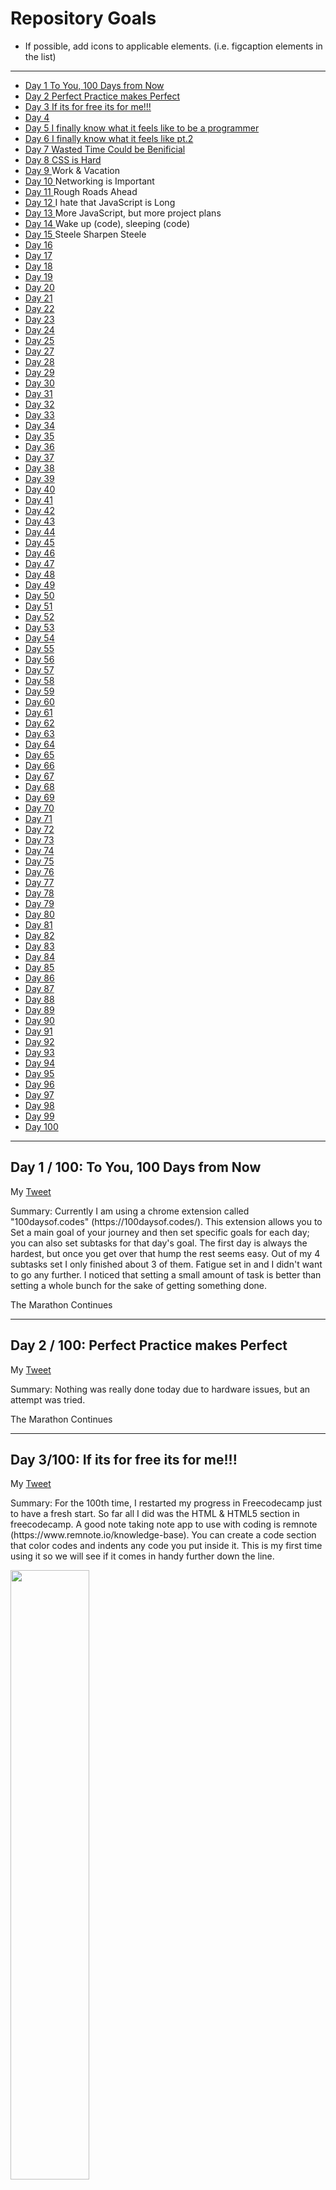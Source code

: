 <h1> Repository Goals </h1>
<ul>
  <li> If possible, add icons to applicable elements. (i.e. figcaption elements in the list) </li>
</ul>

<hr>

<nav>
  <ul>
    <li> <a href=#day1> Day 1 To You, 100 Days from Now </a></li>
    <li> <a href=#day2> Day 2 Perfect Practice makes Perfect  </a></li>
    <li> <a href=#day3> Day 3 If its for free its for me!!! </a></li>
    <li> <a href=#day4> Day 4 </a></li>
    <li> <a href=#day5> Day 5 I finally know what it feels like to be a programmer  </a>  </li>
    <li> <a href=#day6> Day 6 I finally know what it feels like pt.2</a></li>
    <li> <a href=#day7> Day 7 Wasted Time Could be Benificial   </a></li>
    <li> <a href=#day8> Day 8 CSS is Hard   </a></li>
    <li> <a href=#day9> Day 9 </a> Work & Vacation   </li>
    <li> <a href=#day10> Day 10 </a>  Networking is Important  </li>
    <li> <a href=#day11> Day 11 </a>  Rough Roads Ahead </li>
    <li> <a href=#day12> Day 12 </a>  I hate that JavaScript is Long  </li>
    <li> <a href=#day13> Day 13 </a> More JavaScript, but more project plans  </li>
    <li> <a href=#day14> Day 14 </a> Wake up (code), sleeping (code) </li>
    <li> <a href=#day15> Day 15 </a> Steele Sharpen Steele </li>
    <li> <a href=#day16> Day 16 </a> </li>
    <li> <a href=#day17> Day 17 </a> </li>
    <li> <a href=#day18> Day 18 </a> </li>
    <li> <a href=#day19> Day 19 </a> </li>
    <li> <a href=#day20> Day 20 </a> </li>
    <li> <a href=#day21> Day 21 </a> </li>
    <li> <a href=#day22> Day 22 </a> </li>
    <li> <a href=#day23> Day 23 </a> </li>
    <li> <a href=#day24> Day 24 </a> </li>
    <li> <a href=#day25> Day 25 </a> </li>
    <li> <a href=#day27> Day 27 </a> </li>
    <li> <a href=#day28> Day 28 </a> </li>
    <li> <a href=#day29> Day 29 </a> </li>
    <li> <a href=#day30> Day 30 </a> </li>
    <li> <a href=#day31> Day 31 </a> </li>
    <li> <a href=#day32> Day 32 </a> </li>
    <li> <a href=#day33> Day 33 </a> </li>
    <li> <a href=#day34> Day 34 </a> </li>
    <li> <a href=#day35> Day 35 </a> </li>
    <li> <a href=#day36> Day 36 </a> </li>
    <li> <a href=#day37> Day 37 </a> </li>
    <li> <a href=#day38> Day 38 </a> </li>
    <li> <a href=#day39> Day 39 </a> </li>
    <li> <a href=#day40> Day 40 </a> </li>
    <li> <a href=#day41> Day 41 </a> </li>
    <li> <a href=#day42> Day 42 </a> </li>
    <li> <a href=#day43> Day 43 </a> </li>
    <li> <a href=#day44> Day 44 </a> </li>
    <li> <a href=#day45> Day 45 </a> </li>
    <li> <a href=#day46> Day 46 </a> </li>
    <li> <a href=#day47> Day 47 </a> </li>
    <li> <a href=#day48> Day 48 </a> </li>
    <li> <a href=#day49> Day 49 </a> </li>
    <li> <a href=#day50> Day 50 </a> </li>
    <li> <a href=#day51> Day 51 </a> </li>
    <li> <a href=#day52> Day 52 </a> </li>
    <li> <a href=#day53> Day 53 </a> </li>
    <li> <a href=#day54> Day 54 </a> </li>
    <li> <a href=#day55> Day 55 </a> </li>
    <li> <a href=#day56> Day 56 </a> </li>
    <li> <a href=#day57> Day 57 </a> </li>
    <li> <a href=#day58> Day 58 </a> </li>
    <li> <a href=#day59> Day 59 </a> </li>
    <li> <a href=#day60> Day 60 </a> </li>
    <li> <a href=#day61> Day 61 </a> </li>
    <li> <a href=#day62> Day 62 </a> </li>
    <li> <a href=#day63> Day 63 </a> </li>
    <li> <a href=#day64> Day 64 </a> </li>
    <li> <a href=#day65> Day 65 </a> </li>
    <li> <a href=#day66> Day 66 </a> </li>
    <li> <a href=#day67> Day 67 </a> </li>
    <li> <a href=#day68> Day 68 </a> </li>
    <li> <a href=#day69> Day 69 </a> </li>
    <li> <a href=#day70> Day 70 </a> </li>
    <li> <a href=#day71> Day 71 </a> </li>
    <li> <a href=#day72> Day 72 </a> </li>
    <li> <a href=#day73> Day 73 </a> </li>
    <li> <a href=#day74> Day 74 </a> </li>
    <li> <a href=#day75> Day 75 </a> </li>
    <li> <a href=#day76> Day 76 </a> </li>
    <li> <a href=#day77> Day 77 </a> </li>
    <li> <a href=#day78> Day 78 </a> </li>
    <li> <a href=#day79> Day 79 </a> </li>
    <li> <a href=#day80> Day 80 </a> </li>
    <li> <a href=#day81> Day 81 </a> </li>
    <li> <a href=#day82> Day 82 </a> </li>
    <li> <a href=#day83> Day 83 </a> </li>
    <li> <a href=#day84> Day 84 </a> </li>
    <li> <a href=#day85> Day 85 </a> </li>
    <li> <a href=#day86> Day 86 </a> </li>
    <li> <a href=#day87> Day 87 </a> </li>
    <li> <a href=#day88> Day 88 </a> </li>
    <li> <a href=#day89> Day 89 </a> </li>
    <li> <a href=#day90> Day 90 </a> </li>
    <li> <a href=#day91> Day 91 </a> </li>
    <li> <a href=#day92> Day 92 </a> </li>
    <li> <a href=#day93> Day 93 </a> </li>
    <li> <a href=#day94> Day 94 </a> </li>
    <li> <a href=#day95> Day 95 </a> </li>
    <li> <a href=#day96> Day 96 </a> </li>
    <li> <a href=#day97> Day 97 </a> </li>
    <li> <a href=#day98> Day 98 </a> </li>
    <li> <a href=#day99> Day 99 </a> </li>
    <li> <a href=#day100> Day 100 </a> </li>
  </ul>
</nav>
 
  

<hr>

<h2 id="day1">Day 1 / 100: To You, 100 Days from Now</h2>

<p> My <a href="https://twitter.com/Ui3er/status/1419849137500135425"> Tweet </a></p>

<p> Summary: Currently I am using a chrome extension called "100daysof.codes" (https://100daysof.codes/). This extension allows you to Set a main goal of your journey and then set specific goals for each day; you can also set subtasks for that day's goal. The first day is always the hardest, but once you get over that hump the rest seems easy. Out of my 4 subtasks set I only finished about 3 of them. Fatigue set in and I didn't want to go any further. I noticed that setting a small amount of task is better than setting a whole bunch for the sake of getting something done. </p>

<p> The Marathon Continues </p>

<hr>

<h2 id="day2">Day 2 / 100: Perfect Practice makes Perfect </h2>
<p> My <a href="https://twitter.com/Ui3er/status/1420209140278992898"> Tweet </a></p>
<p>Summary: Nothing was really done today due to hardware issues, but an attempt was tried.</p>
<p> The Marathon Continues </p>

<hr>

<h2 id="day3">Day 3/100: If its for free its for me!!! </h2>
<p> My <a href="https://twitter.com/Ui3er/status/1420584636762271750"> Tweet </a> </p>
<p>Summary: For the 100th time, I restarted my progress in Freecodecamp just to have a fresh start. So far all I did was the HTML & HTML5 section in freecodecamp. A good note taking note app to use with coding is remnote (https://www.remnote.io/knowledge-base). You can create a code section that color codes and indents any code you put inside it. This is my first time using it so we will see if it comes in handy further down the line. </p>
<img src="https://user-images.githubusercontent.com/28234609/127427084-f11c8bcc-8986-41a3-95be-f4642908159d.png" height="50%" width="50%">
<p> The Marathon Continues </p>

<hr>

<h2 id="day4">Day 4/100 </h2>
<p> My <a href="https://twitter.com/Ui3er/status/1420584636762271750"> Tweet </a> </p>

<p>Summary: I only did the freecodecamp "Basic CSS."</p>
<img src="https://user-images.githubusercontent.com/28234609/127589580-f9f5a770-15bf-43a8-a20f-7633cecfd2c8.png" height="35%" width="50%">
<p> The Marathon Continues </p>

<hr>

<h2 id="day5"> Day 5/100: I finally know what it feels like to be a programmer </h2>
<p> My <a href="https://twitter.com/Ui3er/status/1420584636762271750"> Tweet </a> </p>

<p> Summary: First, I was accepted to Resilent Coders Bootcamp for their co-hort of 2021. Even though I will be getting trained how to be a software engineer I will still be updating my 100 days of code. Today showed me that copying code might not always yield the same result. For the first project apart of the "10 Mega Websites" wasn't working for me even though I copied the code exact. The first error on my part was putting the script outside of the body but even with that things still were not working properly. On top of that I completed some of Freecodecamp's "Applied Visual Design." </p>
<img src="https://user-images.githubusercontent.com/28234609/127798832-18723e4c-1e45-45a4-9c29-346d7bc9bb78.png"  height="50%" width="50%">
<a href="https://github.com/T000bias/10-Mega-Responsive-Websites-with-HTML-CSS-JavaScript"> Project 1 Food </a>
<p> The Marathon Continues </p>

<hr>

<h2 id="day6"> Day 6/100: I finally know what it feels like pt.2 </h2>
<p> My <a href="https://twitter.com/Ui3er/status/1420584636762271750"> Tweet </a> </p>

<p>Summary: </p>
<img src="https://user-images.githubusercontent.com/28234609/127936762-3c3b40d3-ad0b-48df-a39a-59038c42c0f3.png"  height="50%" width="50%">
<p> The Marathon Continues </p>

<hr>

<h2 id="day7"> Day 7/100 | Date:08/12/2021 | Wasted Time Could be Benificial </h2> 
<p> My <a href="https://twitter.com/Ui3er/status/1419849137500135425"> Tweet </a></p>
<p> Summary: I don't remember much of the work I completed, but it was more of the freecodecamp "Responsive Web Design" modules. I also watched this video on entrepreneurship on <a href="https://www.udemy.com/course/draft/1351746/learn/lecture/7997460#overview"> Udemy </a>. If you are new to entrepreneurship this course is worth picking up.</p>
<p> The Marathon Continues </p>

<hr>

<h2 id="day8"> Day 8/100 | Date: 08/13/2021 | CSS is Hard </h2>
<p> My <a href="https://twitter.com/Ui3er/status/1419849137500135425"> Tweet </a> </p>
<p> Summary: Even though Freecodecamp was detailed in their explanation of the flexbox and grid, I know have to dive deeper into those subjects before I feel comfortable using these new techniques.</p>
<img src="https://user-images.githubusercontent.com/28234609/130529280-35dcc183-ed9d-4e64-98bb-ca72ea040d4e.png"  height="50%" width="50%">
<p> The Marathon Continues </p>

<hr>

<h2 id="day9"> Day 9/100 | Date: 08/16/2021 | Work & Vacation </h2>
<p> My <a href="https://twitter.com/Ui3er/status/1427467897136455681"> Tweet </a> </p>
<p> Summary: I finished the tribute page for freecodecamp and got started on the survey page, but since I was on vacation I didn't get much done.</p>
<p> <a href="https://codepen.io/T00bias/pen/ZEKNbdz"> Tribute Page </a> </p>
<p> <a href="https://codepen.io/T00bias/pen/zYwQKmw"> Survey Page </a> </p>
<p> The Marathon Continues </p>

<hr>

<h2 id="day10"> Day 10/100 | Date 08/19/2021 | Networking is Important </h2>
<p> My commitment <a href="https://twitter.com/Ui3er/status/1428530760898818049"> Tweet </a> </p>
<p> Summary: Finished the product landing page for FCC (freecodecamp) and branched out to software engineers on LinkedIn and Twitter (of all places). Learned a few things that gave me the confidence to keep going with my journey.</p>
<figure>
  <figcaption> Advice </figcaption>
  <ul>
    <li>Don't Give Up.</li>
    <li>Once you are building fullstack apps, you are job ready, whether you think you are or not.</li>
    <li>Try 100 devs</li>
    <li>When it gets hard, just remind yourself that it will all make sense eventually.</li>
    <li> Coding is 90% not giving up and 10% pushing yourself.</li>
  </ul>
</figure>
<p> The Marathon Continues </p>

<hr>

<h2 id="day11"> Day 11/100 | Date 08/22/2021 | Rough Roads Ahead </h2> 
<p> My commitment <a href="https://twitter.com/Ui3er/status/1428530760898818049"> Tweet </a> </p>
<p> Summary: Got my certificate for the Responsive Web Design. Even though I spent hours obtaining this, I still need to go back through my notes on the modules and update my projects. Other than that it feels good to see my work paying off.</p>
<p> ADVICE: Even if your projects look like a baby did, be proud of them because they are 10,000 steps you will take to mastery </p>
<img src="https://pbs.twimg.com/media/E9ddzoTWQAAxxrv?format=png&name=900x900" height="50%" width="50%">
<p> The Marathon Continues </p>

<hr>

<h2 id="day12"> Day 12/100 | Date 08/23/2021 | I hate that JavaScript is Long </h2>
<p> My commitment <a href="https://twitter.com/Ui3er/status/1428530760898818049"> Tweet </a> </p>
<p>Summary: Did 10 modules of the "Basic JavaScript" for FCC. Planning on going thru the #100Devs discord and working on some projects they have done and getting feedback from that community on my work and what could use improving.</p>
<p> The Marathon Continues </p>

<hr>

<h2 id="day13"> Day 13/100 | Date 08/24/2021 | More JavaScript, but more project plans </h2>
<p> My commitment <a href="https://twitter.com/Ui3er/status/1428530760898818049"> Tweet </a> </p>
<p> Another day of doing the freeCodeCamp (I see why they spell the name out like this, IYKYK) basic JavaScript modules and did some reading of simple JavaScript from "If Hemingway Wrote JavaScript". I finished the day off with a YouTube video on Front-End engineering just to get a lay of the land. Hopefully by my next log in I will have a navbar at the top of this repository that will allow navigation to all days. This not gives me practice on making navigation bars, but also confindence in my abilities. </p>
<figure>
  <figcaption> Tasks Completed </figcaption>
  <br>
  <figcaption> <b>freeCodeCamp</b> </figcaption>
  <ul>
    <li> Divide One Number by Another with JavaScript </li>
    <li> Increment a Number with JavaScript </li>
    <li> Decrement a Number with JavaScript </li>
    <li> Create Decimal Numbers with JavaScript </li>
    <li> Multiply Two Decimals with JavaScript </li>
    <li> Divide One Decimal by Another with JavaScript </li>
    <li> Finding a Remainder in JavaScript </li>
    <li> Compound Assignment with Augmented Addition </li>
    <li> Compound Assignment with Augmented Subtraction </li>
    <li> Compound Assignment with Augmented Multiplication </li>
    <li> Compound Assignment with Augmented Division </li>
    <figcaption> <b>GitHub</b> </figcaption>
    <li> Updated GitHub 100DaysOfCode repository </li>
    <figcaption> <b>If Hemingway wrote JavaScript</b> </figcaption>
    <li>Ernest Hemingway</li>
  </ul>
    <figcaption> <b>Front-End Developer Handbook 2019</b> </figcaption>
     <ul>
    <li> Chapter 1 </li>
    <li> Chapter 2 (incomplete) </li>
  </ul>
    <figcaption> <b>YouTube</b> </figcaption>
  <ul>
    <li> <a href="https://www.youtube.com/watch?v=Lsg84NtJbmI">So, You Want to be a Front-End Engineer</a></li>
  </ul>
  </ul>
</figure>
    
<img src="https://user-images.githubusercontent.com/28234609/130671985-8157f278-aeb6-4b9e-8f33-98587d944b6b.png" height="30%" width="30%">
<img src="https://user-images.githubusercontent.com/28234609/130673078-465f9d7a-32eb-4fcf-bdd8-565628e947d3.png" height="50%" width="50%">
<img src="https://user-images.githubusercontent.com/28234609/130722863-b54e782a-3137-4b9f-b5cb-d0c95181fa56.png" height="30%" width="30%">

<p> The Marathon Continues </p>

<hr>

<h2 id="day14"> Day 14/100 | Date 08/25/2021 | Wake up (code), sleeping (code)  </h2>
<p> My commitment <a href="https://twitter.com/Ui3er/status/1428530760898818049"> Tweet </a> </p>
<p> Summary: Read "The Great Divide" from Chris Coyier. It seemed as though that just knowing HTML and CSS is not enough to be a front-end web developer, but having some mastery over JavaScript is more valuable than having a properly built website. To me,  JavaScript seems like a typical programming language like python, but it doesn't seem like that when I do the modules from freeCodeCamp. The plan right now is going through some changes and by tommorow I can show a detailed approach I will take from here on out.</p>

<figure>
  <figcaption> Task Completed </figcaption>
  <br>
  <figcaption> freeCodeCamp </figcaption>
  <ul>
    <li> Declare String Variables </li>
    <li> Escaping Literal Quotes in Strings </li>
    <li> Quoting Strings with Single Quotes </li>
    <li> Escape Sequences in Strings </li>
    <li> Concatenating Strings with Plus Operator </li>
    <li> Concatenating Strings with the Plus Equals Operator </li>
    <li> Constructing Strings with Variable </li>
    <li> Appending Variables to Strings </li>
    <li> Find the Length of a String </li>
    <li> Use Bracket Notation to Find the Nth Character in a String </li>
  </ul>
  <figcaption> Front-End Developer Handbook </figcaption>
  <ul>
    <li> 2.2 - Front-End Job Titles </li>
  </ul>
  <figcaption> Articles </figcaption>
  <ul>
    <li> <a href="https://css-tricks.com/the-great-divide/"> The Great Divide </a> </li>
  </ul>
</figure>

<hr>

<h2 id="day15"> Day 14/100 | Date 08/25/2021 | Steele Sharpen Steele </h2>
<p> My commitment <a href="https://twitter.com/Ui3er/status/1428530760898818049"> Tweet </a> </p>
<p> Summary: </p>
<figure>
  <figcaption> Task Completed </figcaption>
  <br>
  <figcaption> freeCodeCamp </figcaption>
  <img src="https://user-images.githubusercontent.com/28234609/131018321-64a90781-932e-47d7-99bb-df0f9f4d0280.png" width="30%" height="30%" >
  <ul>
    <li> Understand String Immutability </li>
    <li> Use Bracket Notation to Find the Nth Character in a String </li>
    <li> Use Bracket Notation to Find the last character in a string </li>
    <li> Use Bracket Notation to Find the Nth to Last Character in a String </li>
    <li> Word Blanks </li>
    <li> Store Multiple Values in one Variable using JavaScript Arrays </li>
    <li> Nest one Array within Another Array </li>
    <li> Access Array Data with Indexes </li>
    <li> Modify Array Data with Indexes </li>
    <li> Access Multi-Dimensional Arrays with Indexs </li>
  </ul>
  <figcaption> The Web Developer Bootcamp 2021 </figcaption>
  <ul>
    <li> CSS: The Very Basics </li>
    <li> The World of CSS Selectors </li>
    <li> The CSS Box Model </li>
    <li> Other Assorted Useful CSS Properties </li>
    <li> Responsive CSS & Flexbox </li>
    <li> Pricing Panel Project </li>
  </ul>
</figure>

  




